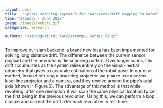 ```yaml
---
layout: post
title:  "Spiral scanning approach for near-zero-drift mapping in Webots Simulator"
time: "January - June 2022"
image: /images/webots.gif
categories: research

authors: "<strong>Xinzhi Yan</strong>, Gunjas Singh"
---
```

To improve our slam backend, a brand new idea has been implemented for solving long distance drift. The difference between the current sensor payload and the new idea is the scanning pattern. Over longer scans, this drift accumulates as the system relies entirely on the visual-inertial odometry that gives an accurate estimation of the robot pose. In our new method, instead of using a laser ring projector, we plan to use a normal laser line projector and a camera, and they revolve around the pipe’s axial axis (shown in Figure 6). The advantage of this method is that while revolving, after one revolution, it will scan the same physical location twice, the first being in the previous revolution. Using this, we can perform a loop closure and correct the drift after each revolution in real time. 

